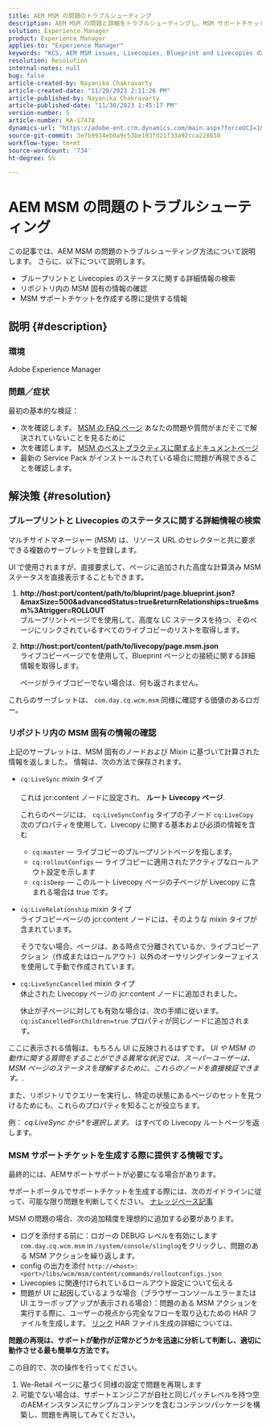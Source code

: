 ```yaml
---
title: AEM MSM の問題のトラブルシューティング
description: AEM MSM の問題と詳細をトラブルシューティングし、MSM サポートチケットを生成する際に提供する方法を説明します。
solution: Experience Manager
product: Experience Manager
applies-to: "Experience Manager"
keywords: "KCS, AEM MSM issues, Livecopies, Blueprint and Livecopies のステータス， AEM"
resolution: Resolution
internal-notes: null
bug: false
article-created-by: Nayanika Chakravarty
article-created-date: "11/29/2023 2:11:26 PM"
article-published-by: Nayanika Chakravarty
article-published-date: "11/30/2023 1:45:17 PM"
version-number: 5
article-number: KA-17478
dynamics-url: "https://adobe-ent.crm.dynamics.com/main.aspx?forceUCI=1&pagetype=entityrecord&etn=knowledgearticle&id=6218b528-c18e-ee11-8179-6045bd006b4b"
source-git-commit: 3e7b9934eb0a9c53be193fd21f33a92cca228650
workflow-type: tm+mt
source-wordcount: '734'
ht-degree: 5%

---
```


# AEM MSM の問題のトラブルシューティング


この記事では、AEM MSM の問題のトラブルシューティング方法について説明します。 さらに、以下について説明します。

- ブループリントと Livecopies のステータスに関する詳細情報の検索
- リポジトリ内の MSM 固有の情報の確認
- MSM サポートチケットを作成する際に提供する情報


## 説明 {#description}


### 環境

Adobe Experience Manager

### 問題／症状

最初の基本的な検証：

- 次を確認します。 [MSM の FAQ ページ](https://experienceleague.adobe.com/docs/experience-manager-65/administering/introduction/troubleshoot-msm.html?lang=en#faq) あなたの問題や質問がまだそこで解決されていないことを見るために
- 次を確認します。 [MSM のベストプラクティスに関するドキュメントページ](https://experienceleague.adobe.com/docs/experience-manager-65/administering/introduction/msm-best-practices.html?lang=en)
- 最新の Service Pack がインストールされている場合に問題が再現できることを確認します。



## 解決策 {#resolution}


### ブループリントと Livecopies のステータスに関する詳細情報の検索

マルチサイトマネージャー (MSM) は、リソース URL のセレクターと共に要求できる複数のサーブレットを登録します。

UI で使用されますが、直接要求して、ページに追加された高度な計算済み MSM ステータスを直接表示することもできます。

1. <b>http://host:port/content/path/to/bluprint/page.blueprint.json?&amp;maxSize=500&amp;advancedStatus=true&amp;returnRelationships=true&amp;msm%3Atrigger=ROLLOUT</b>\
   ブループリントページでを使用して、高度な LC ステータスを持つ、そのページにリンクされているすべてのライブコピーのリストを取得します。
2. <b>http://host:port/content/path/to/livecopy/page.msm.json</b>\
   ライブコピーページでを使用して、Blueprint ページとの接続に関する詳細情報を取得します。

   ページがライブコピーでない場合は、何も返されません。


これらのサーブレットは、 `com.day.cq.wcm.msm` 同様に確認する価値のあるロガー。

### リポジトリ内の MSM 固有の情報の確認

上記のサーブレットは、MSM 固有のノードおよび Mixin に基づいて計算された情報を返しました。
情報は、次の方法で保存されます。

- `cq:LiveSync` mixin タイプ<br>\
  これは jcr:content ノードに設定され、 <b>ルート Livecopy ページ</b>.

  これらのページには、 `cq:LiveSyncConfig` タイプの子ノード `cq:LiveCopy` 次のプロパティを使用して、Livecopy に関する基本および必須の情報を含む

   - `cq:master`  — ライブコピーのブループリントページを指します。
   - `cq:rolloutConfigs`  — ライブコピーに適用されたアクティブなロールアウト設定を示します
   - `cq:isDeep`  — このルート Livecopy ページの子ページが Livecopy に含まれる場合は true です。
- `cq:LiveRelationship` mixin タイプ\
  ライブコピーページの jcr:content ノードには、そのような mixin タイプが含まれています。

  そうでない場合、ページは、ある時点で分離されているか、ライブコピーアクション（作成またはロールアウト）以外のオーサリングインターフェイスを使用して手動で作成されています。
- `cq:LiveSyncCancelled` mixin タイプ\
  休止された Livecopy ページの jcr:content ノードに追加されました。

  休止が子ページに対しても有効な場合は、次の手順に従います。 `cq:isCancelledForChildren=true` プロパティが同じノードに追加されます。


ここに表示される情報は、もちろん UI に反映されるはずです。 *UI や MSM の動作に関する質問をすることができる異常な状況では、スーパーユーザーは、MSM ページのステータスを理解するために、これらのノードを直接検証できます。*.

また、リポジトリでクエリーを実行し、特定の状態にあるページのセットを見つけるためにも、これらのプロパティを知ることが役立ちます。

例： *cq:LiveSync から\*を選択します。* はすべての Livecopy ルートページを返します。

### MSM サポートチケットを生成する際に提供する情報です。

最終的には、AEMサポートサポートが必要になる場合があります。

サポートポータルでサポートチケットを生成する際には、次のガイドラインに従って、可能な限り問題を判断してください。 [ナレッジベース記事](https://experienceleague.adobe.com/docs/experience-cloud-kcs/kbarticles/KA-17494.html?lang=ja)

MSM の問題の場合、次の追加精度を理想的に追加する必要があります。

- ログを添付する前に：ロガーの DEBUG レベルを有効にします `com.day.cq.wcm.msm` in `/system/console/slinglog`をクリックし、問題のある MSM アクションを繰り返します。
- config の出力を添付 `http://<host>:<port>/libs/wcm/msm/content/commands/rolloutconfigs.json`
- Livecopies に関連付けられているロールアウト設定について伝える
- 問題が UI に起因しているような場合（ブラウザーコンソールエラーまたは UI エラーポップアップが表示される場合）：問題のある MSM アクションを実行する際に、ユーザーの視点から完全なフローを取り込むための HAR ファイルを生成します。 [リンク](https://help.tenderapp.com/kb/troubleshooting-your-tender-site/generating-an-har-file) HAR ファイル生成の詳細については、


<b>問題の再現は、サポートが動作が正常かどうかを迅速に分析して判断し、適切に動作させる最も簡単な方法です。</b>

この目的で、次の操作を行ってください。

1. We-Retail ページに基づく同様の設定で問題を再現します
2. 可能でない場合は、サポートエンジニアが自社と同じパッチレベルを持つ空のAEMインスタンスにサンプルコンテンツを含むコンテンツパッケージを構築し、問題を再現してみてください。

